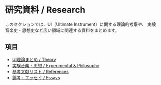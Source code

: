 # 研究資料 / Research

このセクションでは、UI（Ultimate Instrument）に関する理論的考察や、
実験音楽史・思想史など広い領域に関連する資料をまとめます。

## 項目
- [UI理論まとめ / Theory](theory.md)
- [実験音楽・思想 / Experimental & Philosophy](experimental.md)
- [参考文献リスト / References](references.md)
- [論考・エッセイ / Essays](essays.md)
